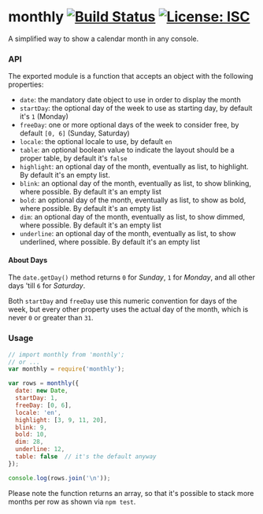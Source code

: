 # monthly [![Build Status](https://travis-ci.org/WebReflection/monthly.svg?branch=master)](https://travis-ci.org/WebReflection/monthly) [![License: ISC](https://img.shields.io/badge/License-ISC-yellow.svg)](https://opensource.org/licenses/ISC)

A simplified way to show a calendar month in any console.

### API

The exported module is a function that accepts an object with the following properties:

  * `date`: the mandatory date object to use in order to display the month
  * `startDay`: the optional day of the week to use as starting day, by default it's `1` (Monday)
  * `freeDay`: one or more optional days of the week to consider free, by default `[0, 6]` (Sunday, Saturday)
  * `locale`: the optional locale to use, by default `en`
  * `table`: an optional boolean value to indicate the layout should be a proper table, by default it's `false`
  * `highlight`: an optional day of the month, eventually as list, to highlight. By default it's an empty list.
  * `blink`: an optional day of the month, eventually as list, to show blinking, where possible. By default it's an empty list
  * `bold`: an optional day of the month, eventually as list, to show as bold, where possible. By default it's an empty list
  * `dim`: an optional day of the month, eventually as list, to show dimmed, where possible. By default it's an empty list
  * `underline`: an optional day of the month, eventually as list, to show underlined, where possible. By default it's an empty list


#### About Days

The `date.getDay()` method returns `0` for _Sunday_, `1` for _Monday_, and all other days 'till `6` for _Saturday_.

Both `startDay` and `freeDay` use this numeric convention for days of the week, but every other property uses the actual day of the month, which is never `0` or greater than `31`.


### Usage

```js
// import monthly from 'monthly';
// or ...
var monthly = require('monthly');

var rows = monthly({
  date: new Date,
  startDay: 1,
  freeDay: [0, 6],
  locale: 'en',
  highlight: [3, 9, 11, 20],
  blink: 9,
  bold: 10,
  dim: 28,
  underline: 12,
  table: false  // it's the default anyway
});

console.log(rows.join('\n'));
```

Please note the function returns an array, so that it's possible to stack more months per row as shown via `npm test`.
